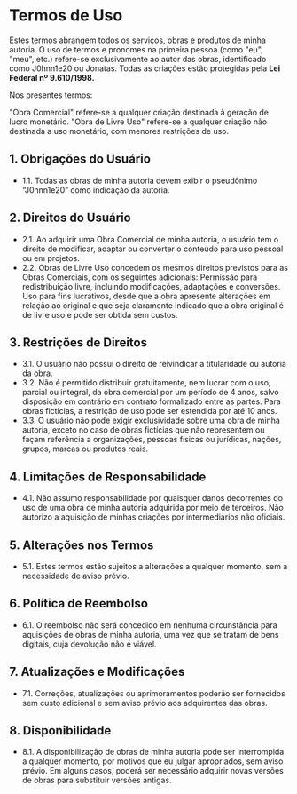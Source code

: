 # Termos de Uso

Estes termos abrangem todos os serviços, obras e produtos de minha autoria.
O uso de termos e pronomes na primeira pessoa (como "eu", "meu", etc.) refere-se exclusivamente ao autor das obras, identificado como J0hnn1e20 ou Jonatas.
Todas as criações estão protegidas pela **Lei Federal nº 9.610/1998.**

Nos presentes termos:

"Obra Comercial" refere-se a qualquer criação destinada à geração de lucro monetário. "Obra de Livre Uso" refere-se a qualquer criação não destinada a uso monetário, com menores restrições de uso.

## 1. Obrigações do Usuário
  - 1.1. Todas as obras de minha autoria devem exibir o pseudônimo “J0hnn1e20” como indicação da autoria.

## 2. Direitos do Usuário
  - 2.1. Ao adquirir uma Obra Comercial de minha autoria, o usuário tem o direito de modificar, adaptar ou converter o conteúdo para uso pessoal ou em projetos.
  - 2.2. Obras de Livre Uso concedem os mesmos direitos previstos para as Obras Comerciais, com os seguintes adicionais: Permissão para redistribuição livre, incluindo modificações, adaptações e conversões. Uso para fins lucrativos, desde que a obra apresente alterações em relação ao original e que seja claramente indicado que a obra original é de livre uso e pode ser obtida sem custos.

## 3. Restrições de Direitos
  - 3.1. O usuário não possui o direito de reivindicar a titularidade ou autoria da obra.
  - 3.2. Não é permitido distribuir gratuitamente, nem lucrar com o uso, parcial ou integral, da obra comercial por um período de 4 anos, salvo disposição em contrário em contrato formalizado entre as partes. Para obras fictícias, a restrição de uso pode ser estendida por até 10 anos.
  - 3.3. O usuário não pode exigir exclusividade sobre uma obra de minha autoria, exceto no caso de obras fictícias que não representem ou façam referência a organizações, pessoas físicas ou jurídicas, nações, grupos, marcas ou produtos reais.

## 4. Limitações de Responsabilidade
  - 4.1. Não assumo responsabilidade por quaisquer danos decorrentes do uso de uma obra de minha autoria adquirida por meio de terceiros. Não autorizo a aquisição de minhas criações por intermediários não oficiais.

## 5. Alterações nos Termos
  - 5.1. Estes termos estão sujeitos a alterações a qualquer momento, sem a necessidade de aviso prévio.

## 6. Política de Reembolso
  - 6.1. O reembolso não será concedido em nenhuma circunstância para aquisições de obras de minha autoria, uma vez que se tratam de bens digitais, cuja devolução não é viável.

## 7. Atualizações e Modificações
  - 7.1. Correções, atualizações ou aprimoramentos poderão ser fornecidos sem custo adicional e sem aviso prévio aos adquirentes das obras.

## 8. Disponibilidade
  - 8.1. A disponibilização de obras de minha autoria pode ser interrompida a qualquer momento, por motivos que eu julgar apropriados, sem aviso prévio. Em alguns casos, poderá ser necessário adquirir novas versões de obras para substituir versões antigas.
